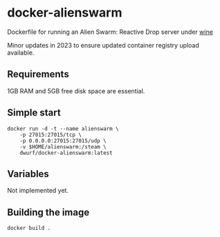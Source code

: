 docker-alienswarm
=================

Dockerfile for running an Alien Swarm: Reactive Drop server under 
[wine](https://www.winehq.org)

Minor updates in 2023 to ensure updated container registry upload available.

Requirements
------------

1GB RAM and 5GB free disk space are essential. 

Simple start
------------

    docker run -d -t --name alienswarm \
        -p 27015:27015/tcp \
        -p 0.0.0.0:27015:27015/udp \
        -v $HOME/alienswarm:/steam \
        dwurf/docker-alienswarm:latest

Variables
---------

Not implemented yet.

Building the image
------------------

    docker build .

